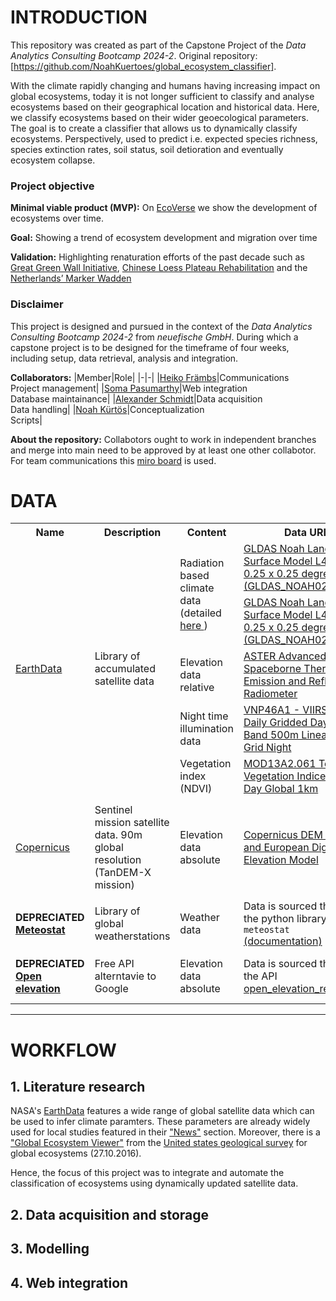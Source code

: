 # __INTRODUCTION__

This repository was created as part of the Capstone Project of the *Data Analytics Consulting Bootcamp 2024-2*. Original repository: [https://github.com/NoahKuertoes/global_ecosystem_classifier].

With the climate rapidly changing and humans having increasing impact on global ecosystems, today it is not longer sufficient to classify and analyse ecosystems based on their geographical location and historical data. Here, we classify ecosystems based on their wider geoecological parameters. The goal is to create a classifier that allows us to dynamically classify ecosystems. Perspectively, used to predict i.e. expected species richness, species extinction rates, soil status, soil detioration and eventually ecosystem collapse. <br>

### Project objective

**Minimal viable product (MVP):** On [EcoVerse](link.to.website) we show the development of ecosystems over time.

**Goal:** Showing a trend of ecosystem development and migration over time

**Validation:** Highlighting renaturation efforts of the past decade such as [Great Green Wall Initiative](https://www.unccd.int/our-work/ggwi), [Chinese Loess Plateau Rehabilitation](https://sustainabledevelopment.un.org/content/dsd/dsd_aofw_mg/mg_success_stories/csd8/SARD-16.htm) and the [Netherlands’ Marker Wadden](https://www.ecoshape.org/en/cases/marker-wadden/)



### Disclaimer

This project is designed and pursued in the context of the *Data Analytics Consulting Bootcamp 2024-2* from *neuefische GmbH*. During which a capstone project is to be designed for the timeframe of four weeks, including setup, data retrieval, analysis and integration.

**Collaborators:** 
|Member|Role|
|-|-|
|[Heiko Främbs](https://github.com/HeikoFrae)|Communications <br> Project management|
|[Soma	Pasumarthy](https://github.com/pasumaso/pasumaso)|Web integration <br> Database maintainance|
|[Alexander Schmidt](https://github.com/aschmidtphil/aschmidtphil)|Data acquisition <br> Data handling|
|[Noah Kürtös](https://github.com/NoahKuertoes)|Conceptualization <br> Scripts|

**About the repository:** Collabotors ought to work in independent branches and merge into main need to be approved by at least one other collabotor. For team communications this [miro board](https://miro.com/app/board/uXjVLRd7MDI=/?share_link_id=695364651737) is used.

# __DATA__

<table>
  <tr>
    <th>Name</th>
    <th>Description</th>
    <th>Content</th>
    <th>Data URL</th>
    <th>Notes</th>
  </tr>
  <tr>
    <td rowspan="5"><a href="https://www.earthdata.nasa.gov/">EarthData</a></td>
    <td rowspan="5">Library of accumulated satellite data</td>
    <td rowspan ="2">Radiation based climate data (detailed <a href=https://hydro1.gesdisc.eosdis.nasa.gov/data/GLDAS/GLDAS_NOAH025_M.2.1/doc/README_GLDAS2.pdf>here </a>)</td>
    <td><a href="https://disc.gsfc.nasa.gov/datasets/GLDAS_NOAH025_M_2.1/summary">GLDAS Noah Land Surface Model L4 monthly 0.25 x 0.25 degree V2.1 (GLDAS_NOAH025_M)</a></td>
    <td>From 2000-2024</td>
  </tr>
  <tr>
    <td><a href="https://disc.gsfc.nasa.gov/datasets/GLDAS_NOAH025_M_2.0/summary">GLDAS Noah Land Surface Model L4 monthly 0.25 x 0.25 degree V2.0 (GLDAS_NOAH025_M)</a></td>
    <td>From 1948-2014</td>
  </tr>
  <td>Elevation data relative </td>
  <td><a href=https://asterweb.jpl.nasa.gov/gdem.asp>ASTER Advanced Spaceborne Thermal Emission and Reflection Radiometer </a></td>
  <td>From 2009 as <code>.geotif<code> </td>
  </tr>
  <td> Night time illumination data</td>
  <td><a href=https://ladsweb.modaps.eosdis.nasa.gov/missions-and-measurements/products/VNP46A1/>VNP46A1 - VIIRS/NPP Daily Gridded Day Night Band 500m Linear Lat Lon Grid Night </a></td>
  <td>From 2012 onward as <code>.geotif<code> <br> <a href=https://ladsweb.modaps.eosdis.nasa.gov/api/v2/content/archives/Document%20Archive/Science%20Data%20Product%20Documentation/VIIRS_Black_Marble_UG_v1.3_Sep_2022.pdf> Black marble </td>
  </tr>
  <td> Vegetation index (NDVI)</td>
  <td><a href=https://developers.google.com/earth-engine/datasets/catalog/MODIS_061_MOD13A2>MOD13A2.061 Terra Vegetation Indices 16-Day Global 1km  </a></td>
  <td>Earth engine snippets as <code>.geotif<code>  </td>
  </tr>
  <tr>
    <td><a href=https://dashboard.dataspace.copernicus.eu> Copernicus </a></td>
    <td>Sentinel mission satellite data. 90m global resolution (TanDEM-X mission)</td>
    <td>Elevation data absolute </td>
    <td><a href=https://dataspace.copernicus.eu/explore-data/data-collections/copernicus-contributing-missions/collections-description/COP-DEM> Copernicus DEM - Global and European Digital Elevation Model  </a></td>
    <td>Mission: from 2011-2015.<br> Data availble: from 2019-2026 <br> Earth engine snippets as <code>.geotif<code></td>
  </tr>
  <tr>
    <td> <b>DEPRECIATED<b> <br> <a href="https://www.meteostat.net/">Meteostat</a></td>
    <td>Library of global weatherstations</td>
    <td> Weather data </td>
    <td>Data is sourced through the python library <code>meteostat</code> <a href=https://meteostat.net/en/blog/analyze-historical-weather-data-python>(documentation)</a></td>
    <td>Representation bias towards EU and NA</td>
  </tr>
    <tr>
    <td> <b>DEPRECIATED<b> <br> <a href="https://open-elevation.com/">Open elevation</a></td>
    <td>Free API alterntavie to Google</td>
    <td> Elevation data absolute </td>
    <td>Data is sourced through the API <a href="scripts/open_elevation_request.py">open_elevation_request.py</a> </td>
    <td>Open elevation data doesn't feature data from <code>lat > 60°<code> </td>
  </tr>
</table>

---

# __WORKFLOW__

## 1. Literature research

NASA's [EarthData](https://www.earthdata.nasa.gov/) features a wide range of global satellite data which can be used to infer climate paramters. These parameters are already widely used for local studies featured in their ["News"](https://www.earthdata.nasa.gov/news) section. Moreover, there is a ["Global Ecosystem Viewer"](https://rmgsc.cr.usgs.gov/ecosystems/dataviewer.shtml) from the [United states geological survey](https://www.usgs.gov/) for global ecosystems (27.10.2016). 

Hence, the focus of this project was to integrate and automate the classification of ecosystems using dynamically updated satellite data.

## 2. Data acquisition and storage

## 3. Modelling 

## 4. Web integration

